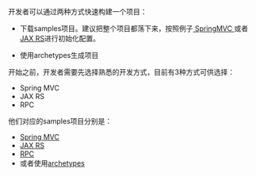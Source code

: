 开发者可以通过两种方式快速构建一个项目：

* 下载samples项目。建议把整个项目都荡下来，按照例子[ SpringMVC ](https://github.com/apache/incubator-servicecomb-java-chassis/tree/master/samples/springmvc-sample)或者 [JAX RS](https://github.com/apache/incubator-servicecomb-java-chassis/tree/master/samples/jaxrs-sample)进行初始化配置。

* 使用archetypes生成项目

开始之前，开发者需要先选择熟悉的开发方式，目前有3种方式可供选择：

* Spring MVC
* JAX RS
* RPC

他们对应的samples项目分别是：

* [Spring MVC](https://github.com/apache/incubator-servicecomb-java-chassis/tree/master/samples/springmvc-sample)
* [JAX RS](https://github.com/apache/incubator-servicecomb-java-chassis/tree/master/samples/jaxrs-sample)
* [RPC](https://github.com/apache/incubator-servicecomb-java-chassis/tree/master/samples/pojo-sample)
* 或者使用[archetypes](https://github.com/apache/incubator-servicecomb-java-chassis/tree/master/archetypes)



